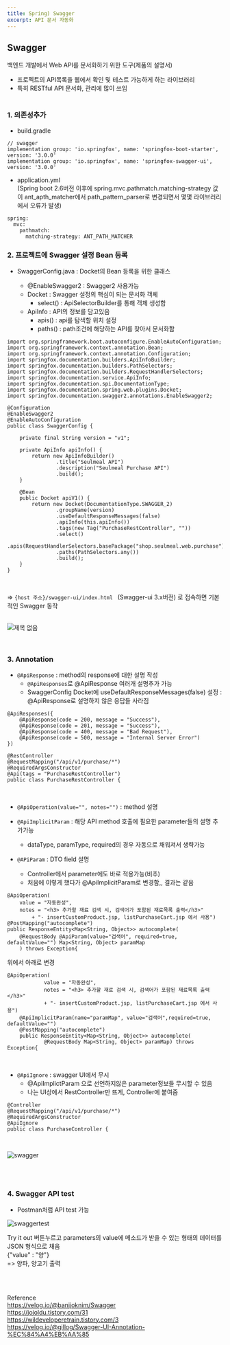 ```yaml
---
title: Spring) Swagger
excerpt: API 문서 자동화
---
```


## Swagger
백엔드 개발에서 Web API를 문서화하기 위한 도구(제품의 설명서)  
- 프로젝트의 API목록을 웹에서 확인 및 테스트 가능하게 하는 라이브러리
- 특히 RESTful API 문서화, 관리에 많이 쓰임 <br/><br/>

### 1. 의존성추가

- build.gradle

```
// swagger
implementation group: 'io.springfox', name: 'springfox-boot-starter', version: '3.0.0'
implementation group: 'io.springfox', name: 'springfox-swagger-ui', version: '3.0.0'
```

- application.yml  
  (Spring boot 2.6버전 이후에 spring.mvc.pathmatch.matching-strategy 값이 ant_apth_matcher에서 path_pattern_parser로 변경되면서 몇몇 라이브러리에서 오류가 발생)

```
spring: 
  mvc: 
    pathmatch:
      matching-strategy: ANT_PATH_MATCHER
```

### 2. 프로젝트에 Swagger 설정 Bean 등록  
- SwaggerConfig.java : Docket의 Bean 등록을 위한 클래스

  - @EnableSwagger2 : Swagger2 사용가능
  - Docket : Swagger 설정의 핵심이 되는 문서화 객체
     - select() : ApiSelectorBuilder를 통해 객체 생성함
  - ApiInfo : API의 정보를 담고있음
    - apis() : api를 탐색할 위치 설정
    - paths() : path조건에 해당하는 API를 찾아서 문서화함

```
import org.springframework.boot.autoconfigure.EnableAutoConfiguration;
import org.springframework.context.annotation.Bean;
import org.springframework.context.annotation.Configuration;
import springfox.documentation.builders.ApiInfoBuilder;
import springfox.documentation.builders.PathSelectors;
import springfox.documentation.builders.RequestHandlerSelectors;
import springfox.documentation.service.ApiInfo;
import springfox.documentation.spi.DocumentationType;
import springfox.documentation.spring.web.plugins.Docket;
import springfox.documentation.swagger2.annotations.EnableSwagger2;

@Configuration
@EnableSwagger2
@EnableAutoConfiguration
public class SwaggerConfig {

    private final String version = "v1";

    private ApiInfo apiInfo() {
        return new ApiInfoBuilder()
                .title("Seulmeal API")
                .description("Seulmeal Purchase API")
                .build();
    }

    @Bean
    public Docket apiV1() {
        return new Docket(DocumentationType.SWAGGER_2)
                .groupName(version)
                .useDefaultResponseMessages(false)
                .apiInfo(this.apiInfo())
                .tags(new Tag("PurchaseRestController", ""))
                .select()
                .apis(RequestHandlerSelectors.basePackage("shop.seulmeal.web.purchase"))
                .paths(PathSelectors.any())
                .build();
    }
}
```

<br/>

=> `{host 주소}/swagger-ui/index.html ` (Swagger-ui 3.x버전) 로 접속하면 기본적인 Swagger 동작 <br/><br/>

![제목 없음](https://user-images.githubusercontent.com/103614357/183687654-0f0c21eb-9e70-4304-9ed8-4de1b6fa5c98.png) 

<br/>

### 3. Annotation

- `@ApiResponse` : method의 response에 대한 설명 작성
  - `@ApiResponses`로 @ApiResponse 여러개 설명추가 가능
  - SwaggerConfig Docket에 useDefaultResponseMessages(false) 설정 : @ApiResponse로 설명하지 않은 응답들 사라짐

```
@ApiResponses({
    @ApiResponse(code = 200, message = "Success"),
    @ApiResponse(code = 201, message = "Success"),
    @ApiResponse(code = 400, message = "Bad Request"),
    @ApiResponse(code = 500, message = "Internal Server Error")
})

@RestController
@RequestMapping("/api/v1/purchase/*")
@RequiredArgsConstructor 
@Api(tags = "PurchaseRestController")
public class PurchaseRestController {
```

<br/>

- `@ApiOperation(value="", notes="")` : method 설명
- `@ApiImplicitParam` : 해당 API method 호출에 필요한 parameter들의 설명 추가가능
  - dataType, paramType, required의 경우 자동으로 채워져서 생략가능

- `@APiParam` : DTO field 설명
  - Controller에서 parameter에도 바로 적용가능(비추)
  - 처음에 이렇게 했다가 @ApiImplicitParam로 변경함,, 결과는 같음

```
@ApiOperation(
    value = "자동완성", 
    notes = "<h3> 추가할 재료 검색 시, 검색어가 포함된 재료목록 출력</h3>"
        + "- insertCustomProduct.jsp, listPurchaseCart.jsp 에서 사용")
@PostMapping("autocomplete")
public ResponseEntity<Map<String, Object>> autocomplete(
    @RequestBody @ApiParam(value="검색어", required=true, defaultValue="") Map<String, Object> paramMap
    ) throws Exception{
```

위에서 아래로 변경

```
@ApiOperation(
			value = "자동완성", 
			notes = "<h3> 추가할 재료 검색 시, 검색어가 포함된 재료목록 출력</h3>"
			+ "- insertCustomProduct.jsp, listPurchaseCart.jsp 에서 사용")
	@ApiImplicitParam(name="paramMap", value="검색어",required=true, defaultValue="")
	@PostMapping("autocomplete")
	public ResponseEntity<Map<String, Object>> autocomplete(
			@RequestBody Map<String, Object> paramMap) throws Exception{
``` 

<br/>

- `@ApiIgnore` : swagger UI에서 무시
  - @ApiImplictParam 으로 선언하지않은 parameter정보들 무시할 수 있음
  - 나는 UI상에서 RestController만 뜨게, Controller에 붙여줌

```
@Controller
@RequestMapping("/api/v1/purchase/*")
@RequiredArgsConstructor
@ApiIgnore
public class PurchaseController {
```

<br/>

![swagger](https://user-images.githubusercontent.com/103614357/184525134-c5905886-1ab4-4a9c-a289-74b3813cdb38.png)  

 <br/><br/>
 
### 4. Swagger API test

- Postman처럼 API test 가능  

![swaggertest](https://user-images.githubusercontent.com/103614357/184525163-43b78207-d5b8-47fb-862d-2050bc2ff29e.png)  

Try it out 버튼누르고 parameters의 value에 메소드가 받을 수 있는 형태의 데이터를 JSON 형식으로 채움   
{"value" : "양"}  
=> 양파, 양고기 출력

<br/><br/>

Reference  
https://velog.io/@banjjoknim/Swagger  
https://jojoldu.tistory.com/31  
https://wildeveloperetrain.tistory.com/3  
https://velog.io/@gillog/Swagger-UI-Annotation-%EC%84%A4%EB%AA%85  
<br/>


